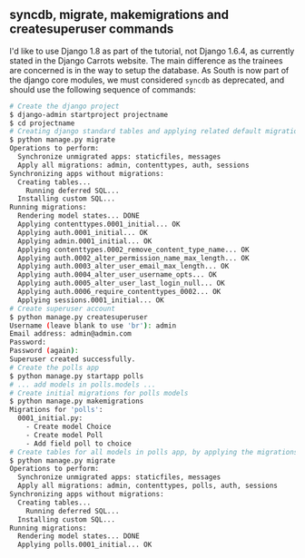 ## syncdb, migrate, makemigrations and createsuperuser commands

I'd like to use Django 1.8 as part of the tutorial, not Django 1.6.4, as currently stated in the Django Carrots website.
The main difference as the trainees are concerned is in the way to setup the database. As South is now part of the django core modules, we must considered ``syncdb`` as deprecated, and should use the following sequence of commands:

```bash
# Create the django project
$ django-admin startproject projectname
$ cd projectname
# Creating django standard tables and applying related default migrations
$ python manage.py migrate
Operations to perform:
  Synchronize unmigrated apps: staticfiles, messages
  Apply all migrations: admin, contenttypes, auth, sessions
Synchronizing apps without migrations:
  Creating tables...
    Running deferred SQL...
  Installing custom SQL...
Running migrations:
  Rendering model states... DONE
  Applying contenttypes.0001_initial... OK
  Applying auth.0001_initial... OK
  Applying admin.0001_initial... OK
  Applying contenttypes.0002_remove_content_type_name... OK
  Applying auth.0002_alter_permission_name_max_length... OK
  Applying auth.0003_alter_user_email_max_length... OK
  Applying auth.0004_alter_user_username_opts... OK
  Applying auth.0005_alter_user_last_login_null... OK
  Applying auth.0006_require_contenttypes_0002... OK
  Applying sessions.0001_initial... OK
# Create superuser account
$ python manage.py createsuperuser
Username (leave blank to use 'br'): admin
Email address: admin@admin.com
Password:
Password (again):
Superuser created successfully.
# Create the polls app
$ python manage.py startapp polls
# ... add models in polls.models ...
# Create initial migrations for polls models
$ python manage.py makemigrations
Migrations for 'polls':
  0001_initial.py:
    - Create model Choice
    - Create model Poll
    - Add field poll to choice
# Create tables for all models in polls app, by applying the migrations we just created
$ python manage.py migrate
Operations to perform:
  Synchronize unmigrated apps: staticfiles, messages
  Apply all migrations: admin, contenttypes, polls, auth, sessions
Synchronizing apps without migrations:
  Creating tables...
    Running deferred SQL...
  Installing custom SQL...
Running migrations:
  Rendering model states... DONE
  Applying polls.0001_initial... OK
```